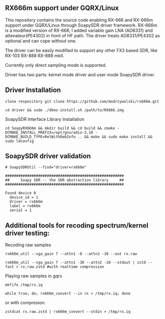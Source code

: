 ## RX666m support under GQRX/Linux ##

This repository contains the source code enabling RX-666 and RX-666m support under GQRX/Linux through SoapySDR driver framework.
RX-666m is a modified version of RX-666, I added variable gain LNA (AD8331) and attenateur(PE4302) in front of HF path.
The driver treats AD8331/PE4302 as optional and can cope without one.

The driver can be easily modified to support any other FX3 based SDR, like RX-103 RX-888 RX-888 mkII.

Currently only direct sampling mode is supported.

Driver has two parts: kernel mode driver and user mode SoapySDR driver.

## Driver Installation ##
```clone respository git clone https://github.com/modrzywolski/rx666m.git```

```cd driver && sudo ./dkms-install.sh /path/to/RX666.img```

SoapySDR Interface Library Installation

```cd SoapyRX666m && mkdir build && cd build && cmake -DCMAKE_INSTALL_PREFIX=/opt/gnuradio-3.10 -DCMAKE_BUILD_TYPE=RelWithDebInfo .. && make && sudo make install && sudo ldconfig```


## SoapySDR driver validation ##
```
# SoapySDRUtil --find="driver=rx666m"

######################################################
##     Soapy SDR -- the SDR abstraction library     ##
######################################################

Found device 0
  device_id = 1
  driver = rx666m
  label = rx666m
  serial = 1
```


## Additional tools for recoding spectrum/kernel driver testing: ##

Recoding raw samples

```rx666m_util --vga_gain 7 --attn1 -8 --attn2 -10 --out rx.raw```

```rx666m_util --vga_gain 7 --attn1 -30 --attn2 -10 --stdout | zstd --fast > rx.raw.zstd #with realtime compression```

Playing raw samples in gqrx

```mkfifo /tmp/rx.iq```

```while true; do; rx666m_convert --in rx > /tmp/rx.iq; done```

or with compresion:

```zstdcat rx.raw.zstd | rx666m_convert --stdin > /tmp/rx.iq```


